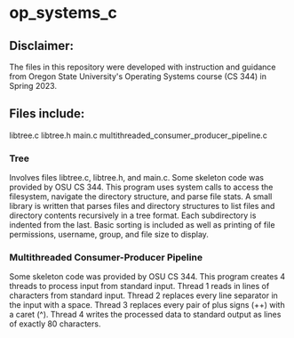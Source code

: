 # op_systems_c

## Disclaimer:
The files in this repository were developed with instruction and guidance from Oregon State University's Operating Systems course (CS 344) in Spring 2023.

## Files include:
libtree.c
libtree.h
main.c
multithreaded_consumer_producer_pipeline.c

### Tree
Involves files libtree.c, libtree.h, and main.c.
Some skeleton code was provided by OSU CS 344. 
This program uses system calls to access the filesystem, navigate the directory structure, and parse file stats.
A small library is written that parses files and directory structures to list files and directory contents recursively in a tree format.
Each subdirectory is indented from the last. 
Basic sorting is included as well as printing of file permissions, username, group, and file size to display.

### Multithreaded Consumer-Producer Pipeline
Some skeleton code was provided by OSU CS 344. 
This program creates 4 threads to process input from standard input. 
Thread 1 reads in lines of characters from standard input.
Thread 2 replaces every line separator in the input with a space.
Thread 3 replaces every pair of plus signs (++) with a caret (^).
Thread 4 writes the processed data to standard output as lines of exactly 80 characters.
